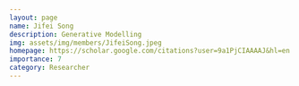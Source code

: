 ```yaml
---
layout: page
name: Jifei Song
description: Generative Modelling
img: assets/img/members/JifeiSong.jpeg
homepage: https://scholar.google.com/citations?user=9a1PjCIAAAAJ&hl=en
importance: 7
category: Researcher
---
```

